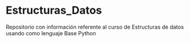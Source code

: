 # Estructuras_Datos
Repositorio con información referente al curso de Estructuras de datos usando como lenguaje Base Python
